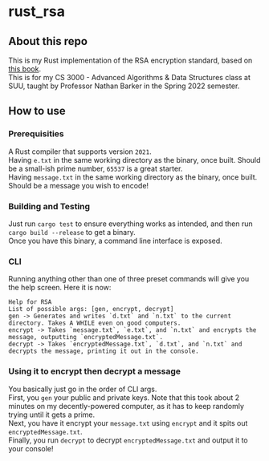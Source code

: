 # rust_rsa

## About this repo
This is my Rust implementation of the RSA encryption standard, based on [this book](https://www.amazon.com/Introduction-Algorithms-3rd-MIT-Press/dp/0262033844).\
This is for my CS 3000 - Advanced Algorithms & Data Structures class at SUU, taught by Professor Nathan Barker in the Spring 2022 semester.

## How to use

### Prerequisities
A Rust compiler that supports version `2021`.\
Having `e.txt` in the same working directory as the binary, once built. Should be a small-ish prime number, `65537` is a great starter.\
Having `message.txt` in the same working directory as the binary, once built. Should be a message you wish to encode!

### Building and Testing
Just run `cargo test` to ensure everything works as intended, and then run `cargo build --release` to get a binary.\
Once you have this binary, a command line interface is exposed.

### CLI
Running anything other than one of three preset commands will give you the help screen. Here it is now:
```
Help for RSA
List of possible args: [gen, encrypt, decrypt]
gen -> Generates and writes `d.txt` and `n.txt` to the current directory. Takes A WHILE even on good computers.
encrypt -> Takes `message.txt`, `e.txt`, and `n.txt` and encrypts the message, outputting `encryptedMessage.txt`.
decrypt -> Takes `encryptedMessage.txt`, `d.txt`, and `n.txt` and decrypts the message, printing it out in the console.
```

### Using it to encrypt then decrypt a message
You basically just go in the order of CLI args.\
First, you `gen` your public and private keys. Note that this took about 2 minutes on my decently-powered computer, as it has to keep randomly trying until it gets a prime.\
Next, you have it encrypt your `message.txt` using `encrypt` and it spits out `encryptedMessage.txt`.\
Finally, you run `decrypt` to decrypt `encryptedMessage.txt` and output it to your console!
